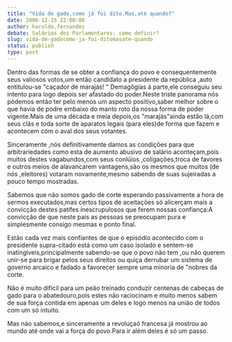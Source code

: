 ```yaml
---
title: "Vida de gado,como já foi dito.Mas,até quando?"
date: 2006-12-15 22:00:00
author: haroldo.fernandes
debate: Salários dos Parlamentares: como definir?
slug: vida-de-gadocomo-ja-foi-ditomasate-quando
status: publish 
type: post
---
```


Dentro das formas de se obter a confiança do povo e consequentemente seus valiosos votos,um então candidato a presidente da república ,auto entitulou-se "caçador de marajás! " Demagôgias á parte,ele conseguiu seu intento para logo depois ser afastado do poder.Neste triste panorama nós pôdemos então ter pelo menos um aspecto positivo,saber melhor sobre o que havia de podre embaixo do manto roto da nossa forma de poder vigente.Mais de uma década e meia depois,os "marajás"ainda estão lá,com seus clãs e toda sorte de aparatos legais (para eles)de forma que fazem e acontecem com o aval dos seus votantes.  

Sinceramente ,nós definitivamente damos as condições para que arbitrariedades como esta de aumento abusivo de salário aconteçam,pois muitos destes vagabundos,com seus conlúios ,coligações,troca de favores e outros meios de alavancarem vantagens,são os mesmos que muitos (de nós ,eleitores) votaram novamente,mesmo sabendo de suas sujeiradas a pouco tempo mostradas.  

Sabemos que não somos gado de corte esperando passivamente a hora de sermos executados,mas certos tipos de aceitações só alicerçam mais a convicção destes patifes inescrupulosos que ferem nossas confiança:A convicção de que neste país as pessoas se preocupam pura e simplesmente consigo mesmas e ponto final.  

Estão cada vez mais confiantes de que o episódio acontecido com o presidente supra-citado está como um caso isolado e sentem-se inatingíveis,principalmente sabendo-se que o povo não tem ,ou não querem unir-se para brigar pelos seus direitos ou quiça derrubar um sistema de governo arcaico e fadado a favorecer sempre uma minoria de "nobres da corte.  

Não é muito dificil para um peão treinado conduzir centenas de cabeças de gado para o abatedouro,pois estes não raciocinam e muito menos sabem de sua força contida em apenas um deles e logo menos na união de todos com um só intuito.  

Mas náo sabemos,e sinceramente a revoluçaõ francesa já mostrou ao mundo até onde vai a força do povo.Para ir além deles é só um passo.
